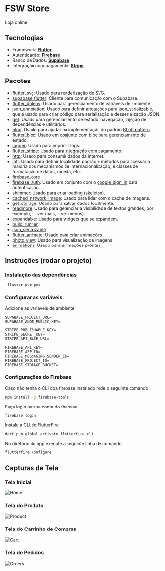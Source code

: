 # FSW Store

Loja online

## Tecnologias

- Framework: [**Flutter**](https://flutter.dev/)
- Autenticação: [**Firebase**](https://firebase.google.com/?hl=pt-br)
- Banco de Dados: [**Supabase**](https://supabase.com/)
- Integração com pagamento: [**Stripe**](https://stripe.com/br)

## Pacotes

- [flutter_svg](https://pub.dev/packages/flutter_svg): Usado para renderização de SVG.
- [supabase_flutter](https://pub.dev/packages/supabase_flutter): Cliente para comunicação com o Supabase.
- [flutter_dotenv](https://pub.dev/packages/flutter_dotenv): Usado para gerenciamento de variáveis de ambiente.
- [json_annotation](https://pub.dev/packages/json_annotation): Usado para definir anotações para [json_serializable](https://pub.dev/packages/json_serializable), que é usado para criar código para serialização e desserialização JSON.
- [get](https://pub.dev/packages/get): Usado para gerenciamento de estado, navegação, injeção de dependências e utilitários.
- [bloc](https://pub.dev/packages/bloc): Usado para ajudar na implementação do padrão [BLoC pattern](https://www.flutteris.com/blog/en/reactive-programming---streams---bloc).
- [flutter_bloc](https://pub.dev/packages/flutter_bloc): Usado em conjunto com bloc para gerenciamento de estado.
- [logger](https://pub.dev/packages/logger): Usado para imprimir logs.
- [flutter_stripe](https://pub.dev/packages/flutter_stripe): Usado para integração com pagamento.
- [http](https://pub.dev/packages/http): Usado para consumir dados da internet.
- [intl](https://pub.dev/packages/intl): Usada para definir localidade padrão e métodos para acessar a maioria dos mecanismos de internacionalização, e classes de formatação de datas, moeda, etc.
- [firebase_core](https://pub.dev/packages/firebase_core)
- [firebase_auth](https://pub.dev/packages/firebase_auth): Usado em conjunto com o [google_sign_in](https://pub.dev/packages/google_sign_in) para autenticação.
- [shimmer](https://pub.dev/packages/shimmer): Usado para criar loading (skeleton).
- [cached_network_image](https://pub.dev/packages/cached_network_image): Usado para lidar com o cache de imagens.
- [get_storage](https://pub.dev/packages/get_storage): Usado para salvar dados localmente.
- [readmore](https://pub.dev/packages/readmore): Usado para gerenciar a visibilidade de textos grandes, por exemplo, (...ver mais, ...ver menos).
- [expandable](https://pub.dev/packages/expandable): Usado para widgets que se expandem.
- [build_runner](https://pub.dev/packages/build_runner)
- [json_serializable](https://pub.dev/packages/json_serializable)
- [flutter_animate](https://pub.dev/packages/flutter_animate): Usado para criar animações
- [photo_view](https://pub.dev/packages/photo_view): Usado para visualização de imagens
- [animations](https://pub.dev/packages/animations): Usado para animações prontas

## Instruções (rodar o projeto)

### Instalação das dependências

```sh
 flutter pub get
```

### Configurar as variáveis

Adicione as variáveis de ambiente

```env
SUPABASE_PROJECT_URL=
SUPABASE_ANON_PUBLIC_KEY=

STRIPE_PUBLISHABLE_KEY=
STRIPE_SECRET_KEY=
STRIPE_API_BASE_URL=

FIREBASE_API_KEY=
FIREBASE_APP_ID=
FIREBASE_MESSAGING_SENDER_ID=
FIREBASE_PROJECT_ID=
FIREBASE_STORAGE_BUCKET=
```

### Configurações do Firebase

Caso não tenha o CLI doa firebase instalado rode o seguinte comando

```sh
npm install -g firebase-tools
```

Faça login na sua conta do firebase

```sh
firebase login
```

Instale a CLI do FlutterFire

```sh
dart pub global activate flutterfire_cli
```

No diretório do app execute a seguinte linha de comando

```sh
flutterfire configure
```

## Capturas de Tela

### Tela Inicial

![Home](screenshots/home.png)

### Tela do Produto

![Product](screenshots/product.png)

### Tela do Carrinho de Compras

![Cart](screenshots/cart.png)

### Tela de Pedidos

![Orders](screenshots/orders.png)
